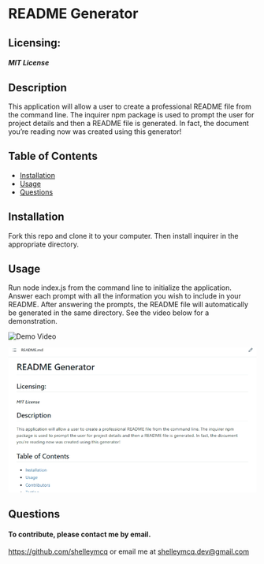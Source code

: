  
# README Generator
## Licensing:
#### _MIT License_
## Description
This application will allow a user to create a professional README file from the command line. The inquirer npm package is used to prompt the user for project details and then a README file is generated. In fact, the document you’re reading now was created using this generator!
## Table of Contents
* [Installation](#Installation)
* [Usage](#Usage)
* [Questions](#Questions)
## Installation
Fork this repo and clone it to your computer. Then install inquirer in the appropriate directory.
## Usage
Run node index.js from the command line to initialize the application. Answer each prompt with all the information you wish to include in your README. After answering the prompts, the README file will automatically be generated in the same directory. See the video below for a demonstration.

![Demo Video](README-demo-video.gif)

![Links Demo](links-demo.gif)
## Questions 
#### To contribute, please contact me by email.

https://github.com/shelleymcq or email me at shelleymcq.dev@gmail.com
